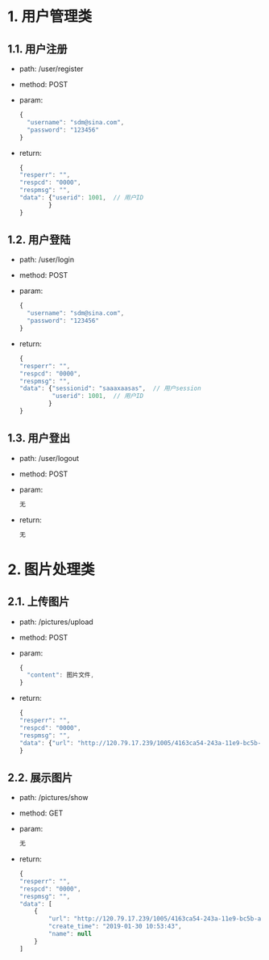 # 1. 用户管理类

## 1.1. 用户注册

- path: /user/register
- method: POST
- param:

    ``` javascript
    {
      "username": "sdm@sina.com",
      "password": "123456"
    }
    ```

- return: 

    ``` javascript
    {
    "resperr": "",
    "respcd": "0000",
    "respmsg": "",
    "data": {"userid": 1001,  // 用户ID
            }
    }

    ```
    
## 1.2. 用户登陆

- path: /user/login
- method: POST
- param:

    ``` javascript
    {
      "username": "sdm@sina.com",
      "password": "123456"
    }
    ```

- return: 

    ``` javascript
    {
    "resperr": "",
    "respcd": "0000",
    "respmsg": "",
    "data": {"sessionid": "saaaxaasas",  // 用户session
             "userid": 1001,  // 用户ID
            }
    }

    ```
    
## 1.3. 用户登出

- path: /user/logout
- method: POST
- param:

    ``` javascript
    无
    ```

- return: 

    ``` javascript
    无

    ```
    
# 2. 图片处理类

## 2.1. 上传图片

- path: /pictures/upload
- method: POST
- param:

    ``` javascript
    {
      "content": 图片文件,
    }
    ```

- return: 

    ``` javascript
    {
    "resperr": "",
    "respcd": "0000",
    "respmsg": "",
    "data": {"url": "http://120.79.17.239/1005/4163ca54-243a-11e9-bc5b-a45e60bb775f.jpg",}
    }

    ```
## 2.2. 展示图片

- path: /pictures/show
- method: GET
- param:

    ``` javascript
    无
    ```

- return: 

    ``` javascript
    {
    "resperr": "",
    "respcd": "0000",
    "respmsg": "",
    "data": [
        {
            "url": "http://120.79.17.239/1005/4163ca54-243a-11e9-bc5b-a45e60bb775f.jpg",
            "create_time": "2019-01-30 10:53:43",
            "name": null
        }
    ]

    ```